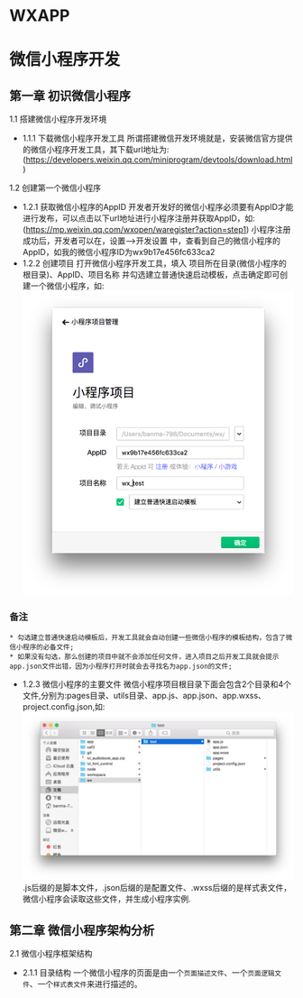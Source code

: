 # WXAPP
# 微信小程序开发
## 第一章 初识微信小程序
1.1 搭建微信小程序开发环境
* 1.1.1 下载微信小程序开发工具
  所谓搭建微信开发环境就是，安装微信官方提供的微信小程序开发工具，其下载url地址为:(https://developers.weixin.qq.com/miniprogram/devtools/download.html)

1.2 创建第一个微信小程序
* 1.2.1 获取微信小程序的AppID
  开发者开发好的微信小程序必须要有AppID才能进行发布，可以点击以下url地址进行小程序注册并获取AppID，如:
  (https://mp.weixin.qq.com/wxopen/waregister?action=step1)
  小程序注册成功后，开发者可以在，设置-->开发设置 中，查看到自己的微信小程序的AppID，如我的微信小程序ID为wx9b17e456fc633ca2
* 1.2.2 创建项目
  打开微信小程序开发工具，填入 项目所在目录(微信小程序的根目录)、AppID、项目名称 并勾选建立普通快速启动模板，点击确定即可创建一个微信小程序，如:
  ![](https://github.com/JS-Even-JS/WXAPP/blob/master/res/create_wx_app.png)
### 备注
    * 勾选建立普通快速启动模板后，开发工具就会自动创建一些微信小程序的模板结构，包含了微信小程序的必备文件;
    * 如果没有勾选，那么创建的项目中就不会添加任何文件，进入项目之后开发工具就会提示app.json文件出错，因为小程序打开时就会去寻找名为app.json的文件;

* 1.2.3 微信小程序的主要文件
  微信小程序项目根目录下面会包含2个目录和4个文件,分别为:pages目录、utils目录、app.js、app.json、app.wxss、project.config.json,如:
  ![](https://github.com/JS-Even-JS/WXAPP/blob/master/res/wx_app_project_structure.png)
  .js后缀的是脚本文件，.json后缀的是配置文件、.wxss后缀的是样式表文件，微信小程序会读取这些文件，并生成小程序实例.
  
 ## 第二章 微信小程序架构分析
 2.1 微信小程序框架结构
 * 2.1.1 目录结构
   一个微信小程序的页面是由一个`页面描述文件`、一个`页面逻辑文件`、一个`样式表文件`来进行描述的。
